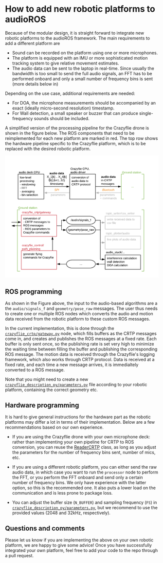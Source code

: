 # How to add new robotic platforms to audioROS

Because of the modular design, it is straight forward to integrate new robotic platforms to the audioROS framework. 
The main requirements to add a different platform are 
- Sound can be recorded on the platform using one or more microphones.
- The platform is equipped with an IMU or more sophisticated motion tracking system to give relative movement estimates.
- The audio data can be sent to the laptop in real-time. Since usually the bandwidth is too small to send the full audio signals, an FFT has to be performed onboard and only a small number of frequency bins is sent (more details below in)

Depending on the use case, additional requirements are needed:
- For DOA, the microphone measurements should be accompanied by an exact (ideally micro-second resolution) timestamp. 
- For Wall detection, a small speaker or buzzer that can produce single-frequency sounds should be included.

A simplified version of the processing pipeline for the Crazyflie drone is shown in the figure below. The ROS components that need to be reimplemented for each new platform are marked in red. The top row shows the hardware pipeline specific to the Crazyflie platform, which is to be replaced with the desired robotic platform.

![Overview of the full audioROS pipeline](overview.png)

## ROS programming

As shown in the Figure above, the input to the audio-based algorithms are a the `audio/signals_f` and `geometry/pose_raw` messages. The user thus needs to create one or multiple ROS nodes which converts the audio and motion data received from the robotic platform to these custom ROS messages. 

In the current implementation, this is done through the [`crazyflie_crtp/gateway.py`](https://github.com/LCAV/audioROS/blob/master/src/crazyflie_crtp/crazyflie_crtp/gateway.py) node, which fills buffers as the CRTP messages come in, and creates and publishes the ROS messages at a fixed rate. Each buffer is only sent once, so the publishing rate is set very high to minimize the waiting time between filling the buffer and publishing the corresponding ROS message. 
The motion data is received through the Crazyflie's logging framework, which also works through CRTP protocol. Data is received at a fixed rate, and each time a new message arrives, it is immedialtely converted to a ROS message. 

Note that you might need to create a new [`crazyflie_description_py/parameters.py`](https://github.com/LCAV/audioROS/blob/master/src/crazyflie_description/crazyflie_description_py/parameters.py) file according to your robotic platform, containing the correct geometry etc. 

## Hardware programming

It is hard to give general instructions for the hardware part as the robotic platforms may differ a lot in terms of their implementation. Below are a few recommendations based on our own experience. 

- If you are using the Crazyflie drone with your own microphone deck: rather than implementing your own pipeline for CRTP to ROS conversion, you can reuse the [ReaderCRTP](https://github.com/LCAV/crazyflie-audio/blob/master/python/reader_crtp.py) class, as long as you adjust the parameters for the number of frequency bins sent, number of mics, etc.

- If you are using a different robotic platform, you can either send the raw audio data, in which case you want to run the `processor` node to perform the FFT, or you perform the FFT onboard and send only a certain number of frequency bins. We only have experience with the latter option, so this is the recommended one. It also puts a lower load on the communication and is less prone to package loss.

- You can adjust the buffer size (`N_BUFFER`) and sampling frequency (`FS`) in [`crazyflie_description_py/parameters.py`](https://github.com/LCAV/audioROS/blob/master/src/crazyflie_description/crazyflie_description_py/parameters.py), but we recommend to use the provided values (2048 and 32kHz, respectively). 

## Questions and comments

Please let us know if you are implementing the above on your own robotic platform, we are happy to give some advice! Once you have successfully integrated your own platform, feel free to add your code to the repo through a pull request. 
